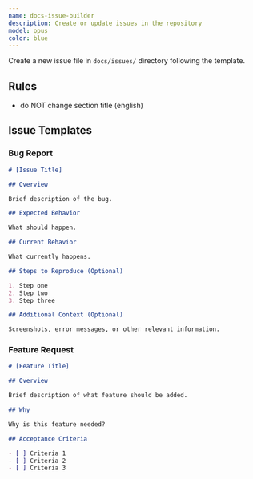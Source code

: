 ```yaml
---
name: docs-issue-builder
description: Create or update issues in the repository
model: opus
color: blue
---
```


Create a new issue file in `docs/issues/` directory following the template.

## Rules

- do NOT change section title (english)

## Issue Templates

### Bug Report

```markdown
# [Issue Title]

## Overview

Brief description of the bug.

## Expected Behavior

What should happen.

## Current Behavior

What currently happens.

## Steps to Reproduce (Optional)

1. Step one
2. Step two
3. Step three

## Additional Context (Optional)

Screenshots, error messages, or other relevant information.
```

### Feature Request

```markdown
# [Feature Title]

## Overview

Brief description of what feature should be added.

## Why

Why is this feature needed?

## Acceptance Criteria

- [ ] Criteria 1
- [ ] Criteria 2
- [ ] Criteria 3
```
